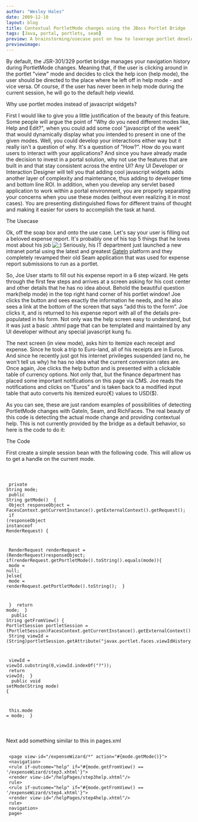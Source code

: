 ```yaml
---
author: "Wesley Hales"
date: 2009-12-10
layout: blog
title: Contextual PortletMode changes using the JBoss Portlet Bridge
tags: [Java, portal, portlets, seam]
preview: A brainstorming/usecase post on how to leverage portlet development for complex apps.
previewimage:
---
```


<p>By default, the JSR-301/329 portlet bridge manages your navigation history during PortletMode changes. Meaning that, if the user is clicking around in the portlet "view" mode and decides to click the help icon (help mode), the user should be directed to the place where he left off in help mode - and vice versa. Of course, if the user has never been in help mode during the current session, he will go to the default help viewId.</p> 
<p class="pTitle">Why use portlet modes instead of javascript widgets?</p> 
<p>First I would like to give you a little justification of the beauty of this feature. Some people will argue the point of "Why do you need different modes like, Help and Edit?", when you could add some cool "javascript of the week" that would dynamically display what you intended to present in one of the given modes. Well, you could develop your interactions either way but it really isn't a question of why. It's a question of "How?". How do you want users to interact with your applications? And since you have already made the decision to invest in a portal solution, why not use the features that are built in and that stay consistent across the entire UI? Any UI Developer or Interaction Designer will tell you that adding cool javascript widgets adds another layer of complexity and maintenance, thus adding to developer time and bottom line ROI. In addition, when you develop any servlet based application to work within a portal environment, you are properly separating your concerns when you use these modes (without even realizing it in most cases). You are presenting distinguished flows for different trains of thought and making it easier for users to accomplish the task at hand.</p> 
<p class="pTitle">The Usecase</p> 
<p>Ok, off the soap box and onto the use case. Let's say your user is filling out a beloved expense report. It's probably one of his top 5 things that he loves most about his job <img src="http://www.jroller.com/images/smileys/wink.gif" class="smiley" alt=";)" title=";)" /> Seriously, his IT department just launched a new intranet portal using the latest and greatest <a href="http://jboss.org/gatein">GateIn</a> platform and they completely revamped their old Seam application that was used for expense report submissions to run as a portlet.</p> 
<p> 
So, Joe User starts to fill out his expense report in a 6 step wizard. He gets through the first few steps and arrives at a screen asking for his cost center and other details that he has no idea about. Behold the beautiful question mark(help mode) in the top right hand corner of his portlet window! Joe clicks the button and sees exactly the information he needs, and he also sees a link at the bottom of the screen that says &#8220;add this to the form&#8221;. Joe clicks it, and is returned to his expense report with all of the details pre-populated in his form. Not only was the help screen easy to understand, but it was just a basic .xhtml page that can be templated and maintained by any UI developer without any special javascript kung fu. 
</p> 
<p>The next screen (in view mode), asks him to itemize each receipt and expense. Since he took a trip to Euro-land, all of his receipts are in Euros. And since he recently just got his internet privileges suspended (and no, he won't tell us why) he has no idea what the current conversion rates are. Once again, Joe clicks the help button and is presented with a clickable table of currency options. Not only that, but the finance department has placed some important notifications on this page via CMS. Joe reads the notifications and clicks on "Euros" and is taken back to a modified input table that auto converts his itemized euro(€) values to USD($).</p> 
<p>As you can see, these are just random examples of possibilities of detecting PortletMode changes with GateIn, Seam, and RichFaces. The real beauty of this code is detecting the actual mode change and providing contextual help. This is not currently provided by the bridge as a default behavior, so here is the code to do it:</p> 
<p class="pTitle">The Code</p> 
<p>First create a simple session bean with the following code. This will allow us to get a handle on the current mode.</p> 
<code><pre> 

<a name="l46"> <span class="s2">private </span><span class="s1">String mode; 
</span></a><a name="l47"> 
</a><a name="l48"> <span class="s2">public </span><span class="s1">String getMode() 
</span></a><a name="l49"> { 
</a><a name="l50"> Object responseObject = FacesContext.getCurrentInstance().getExternalContext().getRequest();
</a><a name="l51"> <span class="s2">if </span><span class="s1">(responseObject </span><span class="s2">instanceof </span><span class="s1">RenderRequest) { 

</span></a><a name="l52"> RenderRequest renderRequest = (RenderRequest)responseObject; 
</a><a name="l53"> <span class="s2">if</span><span class="s1">(renderRequest.getPortletMode().toString().equals(mode)){ 
</span></a><a name="l54"> mode = <span class="s2">null</span><span class="s1">; 
</span></a><a name="l55"> }<span class="s2">else</span><span class="s1">{ 
</span></a><a name="l56"> mode = renderRequest.getPortletMode().toString(); 
</a><a name="l57"> } 

</a><a name="l58"> } 
</a><a name="l59"> <span class="s2">return </span><span class="s1">mode; 
</span></a><a name="l60"> } 
</a><a name="l61"> 
</a><a name="l62"> <span class="s2">public </span><span class="s1">String getFromView() { 
</span></a><a name="l63"> PortletSession portletSession = (PortletSession)FacesContext.getCurrentInstance().getExternalContext().getSession(<span class="s2">false</span><span class="s1">); 
</span></a><a name="l64"> String viewId = (String)portletSession.getAttribute(<span class="s4">"javax.portlet.faces.viewIdHistory.view"</span><span class="s1">); 

</span></a><a name="l65"> viewId = viewId.substring(<span class="s5">0</span><span class="s1">,viewId.indexOf(</span><span class="s4">"?"</span><span class="s1">)); 
</span></a><a name="l66"> <span class="s2">return </span><span class="s1">viewId; 
</span></a><a name="l67"> } 
</a><a name="l68"> 
</a><a name="l69"> <span class="s2">public void </span><span class="s1">setMode(String mode) 
</span></a><a name="l70"> { 

</a><a name="l71"> <span class="s2">this</span><span class="s1">.mode = mode; 
</span></a><a name="l72"> } 
</a> 

</pre></code> 
<p class="pTitle">Next add something similar to this in pages.xml</p> 
<pre><code> 
<a name="l8"> <span class="s2"><</span><span class="s5">page </span><span class="s1">view-id=</span><span class="s3">"/expenseWizard/*" </span><span class="s1">action=</span><span class="s3">"&#35;{mode.getMode()}"</span><span class="s2">></span><span class="s4"> 
</span></a><a name="l9"> <span class="s2"><</span><span class="s5">navigation</span><span class="s2">></span><span class="s4"> 
</span></a><a name="l10"> <span class="s2"><</span><span class="s5">rule </span><span class="s1">if-outcome=</span><span class="s3">"help" </span><span class="s1">if=</span><span class="s3">"&#35;{mode.getFromView() == '/expenseWizard/step3.xhtml'}"</span><span class="s2">></span><span class="s4"> 
</span></a><a name="l11"> <span class="s2"><</span><span class="s5">render </span><span class="s1">view-id=</span><span class="s3">"/helpPages/step3help.xhtml"</span><span class="s2">/></span><span class="s4"> 
</span></a><a name="l12"> <span class="s2"></</span><span class="s5">rule</span><span class="s2">></span><span class="s4"> 
</span></a><a name="l13"> <span class="s2"><</span><span class="s5">rule </span><span class="s1">if-outcome=</span><span class="s3">"help" </span><span class="s1">if=</span><span class="s3">"&#35;{mode.getFromView() == '/expenseWizard/step4.xhtml'}"</span><span class="s2">></span><span class="s4"> 
</span></a><a name="l14"> <span class="s2"><</span><span class="s5">render </span><span class="s1">view-id=</span><span class="s3">"/helpPages/step4help.xhtml"</span><span class="s2">/></span><span class="s4"> 
</span></a><a name="l15"> <span class="s2"></</span><span class="s5">rule</span><span class="s2">></span><span class="s4"> 
</span></a><a name="l16"> <span class="s2"></</span><span class="s5">navigation</span><span class="s2">></span><span class="s4"> 
</span></a><a name="l17"> <span class="s2"></</span><span class="s5">page</span><span class="s2">></span><span class="s4"> 
</span></a> 
</code></pre>

